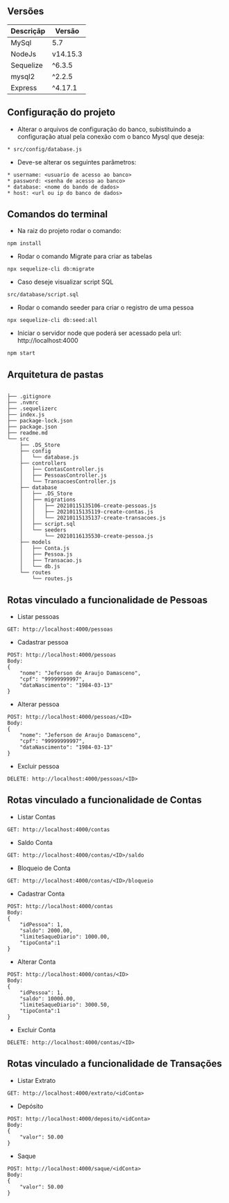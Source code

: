 ## Versões

| Descriçãp | Versão |
|-|-|
| MySql | 5.7 |
| NodeJs | v14.15.3 |
| Sequelize | ^6.3.5 |
| mysql2 | ^2.2.5 |
| Express | ^4.17.1 |


## Configuração do projeto
- Alterar o arquivos de configuração do banco, subistituindo a configuração atual pela conexão com o banco Mysql que deseja:
```
* src/config/database.js
```

- Deve-se alterar os seguintes parâmetros:
```
* username: <usuario de acesso ao banco>
* password: <senha de acesso ao banco>
* database: <nome do bando de dados>
* host: <url ou ip do banco de dados>
```

## Comandos do terminal

- Na raiz do projeto rodar o comando:
```
npm install
```
- Rodar o comando Migrate para criar as tabelas
```
npx sequelize-cli db:migrate
```

- Caso deseje visualizar script SQL
```
src/database/script.sql
```

- Rodar o comando seeder para criar o registro de uma pessoa
```
npx sequelize-cli db:seed:all
```

- Iniciar o servidor node que poderá ser acessado pela url: http://localhost:4000
```
npm start
```

## Arquitetura de pastas
```

├── .gitignore
├── .nvmrc
├── .sequelizerc
├── index.js
├── package-lock.json
├── package.json
├── readme.md
└── src
    ├── .DS_Store
    ├── config
    │   └── database.js
    ├── controllers
    │   ├── ContasController.js
    │   ├── PessoasController.js
    │   └── TransacoesController.js
    ├── database
    │   ├── .DS_Store
    │   ├── migrations
    │   │   ├── 20210115135106-create-pessoas.js
    │   │   ├── 20210115135119-create-contas.js
    │   │   └── 20210115135137-create-transacoes.js
    │   ├── script.sql
    │   └── seeders
    │       └── 20210116135530-create-pessoa.js
    ├── models
    │   ├── Conta.js
    │   ├── Pessoa.js
    │   ├── Transacao.js
    │   └── db.js
    └── routes
        └── routes.js

```

## Rotas vinculado a funcionalidade de Pessoas

- Listar pessoas
```
GET: http://localhost:4000/pessoas
```

- Cadastrar pessoa
```
POST: http://localhost:4000/pessoas
Body:
{
	"nome": "Jeferson de Araujo Damasceno",
	"cpf": "99999999997",
	"dataNascimento": "1984-03-13"
}
```

- Alterar pessoa
```
POST: http://localhost:4000/pessoas/<ID>
Body:
{
	"nome": "Jeferson de Araujo Damasceno",
	"cpf": "99999999997",
	"dataNascimento": "1984-03-13"
}
```

- Excluir pessoa
```
DELETE: http://localhost:4000/pessoas/<ID>
```

## Rotas vinculado a funcionalidade de Contas

- Listar Contas
```
GET: http://localhost:4000/contas
```

- Saldo Conta
```
GET: http://localhost:4000/contas/<ID>/saldo
```

- Bloqueio de Conta
```
GET: http://localhost:4000/contas/<ID>/bloqueio
```

- Cadastrar Conta
```
POST: http://localhost:4000/contas
Body:
{
	"idPessoa": 1,
	"saldo": 2000.00,
	"limiteSaqueDiario": 1000.00,
	"tipoConta":1
}
```

- Alterar Conta
```
POST: http://localhost:4000/contas/<ID>
Body:
{
	"idPessoa": 1,
	"saldo": 10000.00,
	"limiteSaqueDiario": 3000.50,
	"tipoConta":1
}
```

- Excluir Conta
```
DELETE: http://localhost:4000/contas/<ID>
```

## Rotas vinculado a funcionalidade de Transações

- Listar Extrato
```
GET: http://localhost:4000/extrato/<idConta>
```

- Depósito
```
POST: http://localhost:4000/deposito/<idConta>
Body:
{
	"valor": 50.00
}
```

- Saque
```
POST: http://localhost:4000/saque/<idConta>
Body:
{
	"valor": 50.00
}
```
